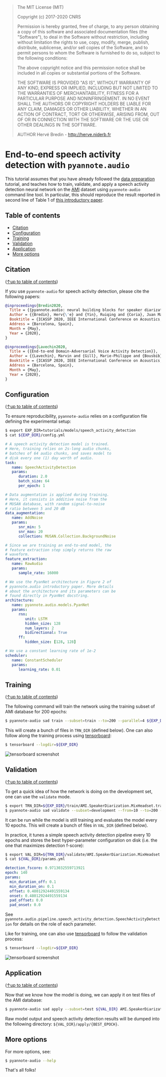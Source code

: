 > The MIT License (MIT)
>
> Copyright (c) 2017-2020 CNRS
>
> Permission is hereby granted, free of charge, to any person obtaining a copy
> of this software and associated documentation files (the "Software"), to deal
> in the Software without restriction, including without limitation the rights
> to use, copy, modify, merge, publish, distribute, sublicense, and/or sell
> copies of the Software, and to permit persons to whom the Software is
> furnished to do so, subject to the following conditions:
>
> The above copyright notice and this permission notice shall be included in all
> copies or substantial portions of the Software.
>
> THE SOFTWARE IS PROVIDED "AS IS", WITHOUT WARRANTY OF ANY KIND, EXPRESS OR
> IMPLIED, INCLUDING BUT NOT LIMITED TO THE WARRANTIES OF MERCHANTABILITY,
> FITNESS FOR A PARTICULAR PURPOSE AND NONINFRINGEMENT. IN NO EVENT SHALL THE
> AUTHORS OR COPYRIGHT HOLDERS BE LIABLE FOR ANY CLAIM, DAMAGES OR OTHER
> LIABILITY, WHETHER IN AN ACTION OF CONTRACT, TORT OR OTHERWISE, ARISING FROM,
> OUT OF OR IN CONNECTION WITH THE SOFTWARE OR THE USE OR OTHER DEALINGS IN THE
> SOFTWARE.
>
> AUTHOR
> Hervé Bredin - http://herve.niderb.fr

# End-to-end speech activity detection with `pyannote.audio`

This tutorial assumes that you have already followed the [data preparation](../../data_preparation) tutorial, and teaches how to train, validate, and apply a speech activity detection neural network on the [AMI](http://groups.inf.ed.ac.uk/ami/corpus) dataset using `pyannote-audio` command line tool. In particular, this should reproduce the result reported in second line of Table 1 of [this introductory paper](https://arxiv.org/abs/1911.01255).

## Table of contents
- [Citation](#citation)
- [Configuration](#configuration)
- [Training](#training)
- [Validation](#validation)
- [Application](#application)
- [More options](#more-options)

## Citation
([↑up to table of contents](#table-of-contents))

If you use `pyannote-audio` for speech activity detection, please cite the following papers:

```bibtex
@inproceedings{Bredin2020,
  Title = {{pyannote.audio: neural building blocks for speaker diarization}},
  Author = {{Bredin}, Herv{\'e} and {Yin}, Ruiqing and {Coria}, Juan Manuel and {Gelly}, Gregory and {Korshunov}, Pavel and {Lavechin}, Marvin and {Fustes}, Diego and {Titeux}, Hadrien and {Bouaziz}, Wassim and {Gill}, Marie-Philippe},
  Booktitle = {ICASSP 2020, IEEE International Conference on Acoustics, Speech, and Signal Processing},
  Address = {Barcelona, Spain},
  Month = {May},
  Year = {2020},
}
```

```bibtex
@inproceedings{Lavechin2020,
  Title = {{End-to-end Domain-Adversarial Voice Activity Detection}},
  Author = {{Lavechin}, Marvin and {Gill}, Marie-Philippe and {Bousbib}, Ruben and {Bredin}, Herv{\'e} and {Garcia-Perera}, Leibny Paola},
  Booktitle = {ICASSP 2020, IEEE International Conference on Acoustics, Speech, and Signal Processing},
  Address = {Barcelona, Spain},
  Month = {May},
  Year = {2020},
}
```


## Configuration
([↑up to table of contents](#table-of-contents))

To ensure reproducibility, `pyannote-audio` relies on a configuration file defining the experimental setup:

```bash
$ export EXP_DIR=tutorials/models/speech_activity_detection
$ cat ${EXP_DIR}/config.yml
```
```yaml
# A speech activity detection model is trained.
# Here, training relies on 2s-long audio chunks,
# batches of 64 audio chunks, and saves model to
# disk every one (1) day worth of audio.
task:
   name: SpeechActivityDetection
   params:
      duration: 2.0
      batch_size: 64
      per_epoch: 1

# Data augmentation is applied during training.
# Here, it consists in additive noise from the
# MUSAN database, with random signal-to-noise
# ratio between 5 and 20 dB
data_augmentation:
   name: AddNoise
   params:
      snr_min: 5
      snr_max: 20
      collection: MUSAN.Collection.BackgroundNoise

# Since we are training an end-to-end model, the
# feature extraction step simply returns the raw
# waveform.
feature_extraction:
   name: RawAudio
   params:
      sample_rate: 16000

# We use the PyanNet architecture in Figure 2 of
# pyannote.audio introductory paper. More details
# about the architecture and its parameters can be
# found directly in PyanNet docstring.
architecture:
   name: pyannote.audio.models.PyanNet
   params:
      rnn:
         unit: LSTM
         hidden_size: 128
         num_layers: 2
         bidirectional: True
      ff:
         hidden_size: [128, 128]

# We use a constant learning rate of 1e-2
scheduler:
   name: ConstantScheduler
   params:
      learning_rate: 0.01
```

## Training
([↑up to table of contents](#table-of-contents))

The following command will train the network using the training subset of AMI database for 200 epochs:

```bash
$ pyannote-audio sad train --subset=train --to=200 --parallel=4 ${EXP_DIR} AMI.SpeakerDiarization.MixHeadset
```

This will create a bunch of files in `TRN_DIR` (defined below). One can also follow along the training process using [tensorboard](https://github.com/tensorflow/tensorboard):
```bash
$ tensorboard --logdir=${EXP_DIR}
```

![tensorboard screenshot](tb_train.png)


## Validation
([↑up to table of contents](#table-of-contents))

To get a quick idea of how the network is doing on the development set, one can use the `validate` mode.

```bash
$ export TRN_DIR=${EXP_DIR}/train/AMI.SpeakerDiarization.MixHeadset.train
$ pyannote-audio sad validate --subset=development --from=10 --to=200 --every=10 ${TRN_DIR} AMI.SpeakerDiarization.MixHeadset
```
It can be run while the model is still training and evaluates the model every 10 epochs. This will create a bunch of files in `VAL_DIR` (defined below). 

In practice, it tunes a simple speech activity detection pipeline every 10 epochs and stores the best hyper-parameter configuration on disk (i.e. the one that maximizes detection f-score):

```bash
$ export VAL_DIR=${TRN_DIR}/validate/AMI.SpeakerDiarization.MixHeadset.development
$ cat ${VAL_DIR}/params.yml
```
```yaml
detection_fscore: 0.9713032559713921
epoch: 140
params:
  min_duration_off: 0.1
  min_duration_on: 0.1
  offset: 0.48012924491559134
  onset: 0.48012924491559134
  pad_offset: 0.0
  pad_onset: 0.0
```

See `pyannote.audio.pipeline.speech_activity_detection.SpeechActivityDetection` for details on the role of each parameter.

Like for training, one can also use [tensorboard](https://github.com/tensorflow/tensorboard) to follow the validation process:

```bash
$ tensorboard --logdir=${EXP_DIR}
```

![tensorboard screenshot](tb_validate.png)


## Application
([↑up to table of contents](#table-of-contents))

Now that we know how the model is doing, we can apply it on test files of the AMI database: 

```bash
$ pyannote-audio sad apply --subset=test ${VAL_DIR} AMI.SpeakerDiarization.MixHeadset 
```

Raw model output and speech activity detection results will be dumped into the following directory: `${VAL_DIR}/apply/{BEST_EPOCH}`.

## More options

For more options, see:

```bash
$ pyannote-audio --help
```

That's all folks!
